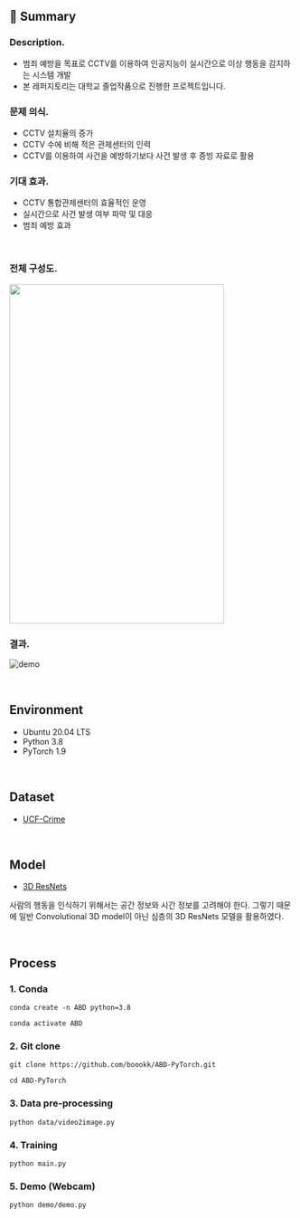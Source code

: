 ## 📝 Summary

### Description.
- 범죄 예방을 목표로 CCTV를 이용하여 인공지능이 실시간으로 이상 행동을 감지하는 시스템 개발
- 본 레퍼지토리는 대학교 졸업작품으로 진행한 프로젝트입니다.

### 문제 의식.
- CCTV 설치율의 증가
- CCTV 수에 비해 적은 관제센터의 인력
- CCTV를 이용하여 사건을 예방하기보다 사건 발생 후 증빙 자료로 활용

### 기대 효과.
- CCTV 통합관제센터의 효율적인 운영
- 실시간으로 사건 발생 여부 파악 및 대응
- 범죄 예방 효과

<br>

### 전체 구성도.
<img src="https://user-images.githubusercontent.com/76933244/150387942-1a7517a0-8359-48b5-9956-b8024acb1eb1.png" width="380" height="600">


<br>

### 결과.
![demo](https://user-images.githubusercontent.com/76933244/144737136-c668c095-44c0-4b45-a57f-755f608aa142.gif)

<br>


## Environment
- Ubuntu 20.04 LTS
- Python 3.8
- PyTorch 1.9


<br>


## Dataset
- [UCF-Crime](https://webpages.uncc.edu/cchen62/dataset.html)  


<br>


## Model
- [3D ResNets](https://github.com/kenshohara/3D-ResNets-PyTorch)

사람의 행동을 인식하기 위해서는 공간 정보와 시간 정보를 고려해야 한다. 그렇기 때문에 일반 Convolutional 3D model이 아닌 심층의 3D ResNets 모델을 활용하였다.


<br>


## Process

### 1. Conda
```shell
conda create -n ABD python=3.8
```
```shell
conda activate ABD
```

### 2. Git clone
```shell
git clone https://github.com/boookk/ABD-PyTorch.git
```
```shell
cd ABD-PyTorch
```

### 3. Data pre-processing
```shell
python data/video2image.py
```

### 4. Training
```shell
python main.py
```

### 5. Demo (Webcam)
```shell
python demo/demo.py
```

